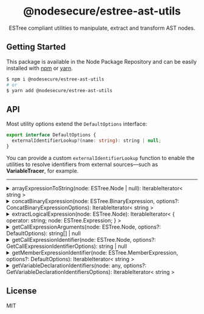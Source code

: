 <p align="center">
  <h1 align="center">
    @nodesecure/estree-ast-utils
  </h1>
</p>

<p align="center">
  ESTree compliant utilities to manipulate, extract and transform AST nodes.
</p>

## Getting Started

This package is available in the Node Package Repository and can be easily installed with [npm](https://docs.npmjs.com/getting-started/what-is-npm) or [yarn](https://yarnpkg.com).

```bash
$ npm i @nodesecure/estree-ast-utils
# or
$ yarn add @nodesecure/estree-ast-utils
```

## API

Most utility options extend the `DefaultOptions` interface:

```ts
export interface DefaultOptions {
  externalIdentifierLookup?(name: string): string | null;
}
```

You can provide a custom `externalIdentifierLookup` function to enable the utilities to resolve identifiers from external sources—such as **VariableTracer**, for example.

---

<details>
<summary>arrayExpressionToString(node: ESTree.Node | null): IterableIterator< string ></summary>

Transforms an ESTree `ArrayExpression` into an iterable of literal values.

```js
["foo", "bar"];
```

will yield `"foo"`, then `"bar"`.

</details>

<details>
<summary>concatBinaryExpression(node: ESTree.BinaryExpression, options?: ConcatBinaryExpressionOptions): IterableIterator< string ></summary>

Returns all `Literal` nodes from a binary expression.

```js
"foo" + "bar";
```

Will yield `"foo"`, then `"bar"`.

Options are described by the following interface:

```ts
interface ConcatBinaryExpressionOptions extends DefaultOptions {
  /**
   * When set to true, the function will throw an error if it encounters
   * a node type that is not supported (i.e., not a Literal, BinaryExpr, ArrayExpr or Identifier).
   *
   * @default false
   * @example
   * "foo" + fn() + "bar" // <- will throw an error if `stopOnUnsupportedNode` is true
   */
  stopOnUnsupportedNode?: boolean;
}
```

</details>

<details>
<summary>extractLogicalExpression(node: ESTree.Node): IterableIterator< { operator: string; node: ESTree.Expression; } ></summary>

Recursively extracts all `LogicalExpression` components.

```ts
{ operator: "||" | "&&" | "??", node: ESTree.Expression }
```

For example:

```js
freeGlobal || freeSelf || Function('return this')();
```

Will yield three components:
- freeGlobal
- freeSelf
- and finally `Function('return this')();`

</details>

<details>
<summary>getCallExpressionArguments(node: ESTree.Node, options?: DefaultOptions): string[] | null</summary>

Returns the literal arguments of a `CallExpression`.

For example:

```js
eval("require");
```

Returns

```js
["require"]
```

</details>

<details>
<summary>getCallExpressionIdentifier(node: ESTree.Node, options?: GetCallExpressionIdentifierOptions): string | null</summary>

Returns the identifier name of a `CallExpression`, or **null** if not resolvable.

```js
foobar();
```

Returns `"foobar"`.

By default, it resolves member expressions.
This can be disabled with resolveCallExpression: false.

```js
require('./file.js')();
//     ^ Second     ^ First
```

With `resolveCallExpression`: false, the function will return null.

```ts
interface GetCallExpressionIdentifierOptions extends DefaultOptions {
  /**
   * Resolve the CallExpression callee if it is a MemberExpression.
   *
   * @default true
   * @example
   * require('./file.js')();
            ^ Second     ^ First
   */
  resolveCallExpression?: boolean;
}
```

</details>

<details>
<summary>getMemberExpressionIdentifier(node: ESTree.MemberExpression, options?: DefaultOptions): IterableIterator< string ></summary>

Returns the identifier chain from a `MemberExpression`.

```js
foo.bar();
```

will return `"foo"` then `"bar"`.

</details>

<details>
<summary>getVariableDeclarationIdentifiers(node: any, options?: GetVariableDeclarationIdentifiersOptions): IterableIterator< string ></summary>

Extracts all variable identifiers from a declaration.

```js
const [foo, bar] = [1, 2];
```

will return `"foo"` then `"bar"`.

</details>

## License

MIT
